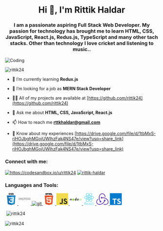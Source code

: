 <h1 align="center">Hi 👋, I'm Rittik Haldar</h1>
<h3 align="center">I am a passionate aspiring Full Stack Web Developer. My passion for technology has brought me to learn HTML, CSS, JavaScript, React.js, Redus.js, TypeScript and many other tach stacks. Other than technology I love cricket and listening to music..</h3>
<img align="center" alt="Coding" height="400" width="800" src="https://camo.githubusercontent.com/cae12fddd9d6982901d82580bdf321d81fb299141098ca1c2d4891870827bf17/68747470733a2f2f6d69726f2e6d656469756d2e636f6d2f6d61782f313336302f302a37513379765349765f7430696f4a2d5a2e676966">
<p align="left"> <img src="https://komarev.com/ghpvc/?username=rittik24&label=Profile%20views&color=0e75b6&style=flat" alt="rittik24" /> </p>

- 🌱 I’m currently learning **Redux.js**

- 🤝 I’m looking for a job as **MERN Stack Developer**

- 👨‍💻 All of my projects are available at [https://github.com/rittik24](https://github.com/rittik24)

- 💬 Ask me about **HTML, CSS, JavaScript, React.js**

- 📫 How to reach me **rttkhaldar@gmail.com**

- 📄 Know about my experiences [https://drive.google.com/file/d/1tbMxS-riHOJbghMGojUWlhzFak4NS47e/view?usp=share_link](https://drive.google.com/file/d/1tbMxS-riHOJbghMGojUWlhzFak4NS47e/view?usp=share_link)

<h3 align="left">Connect with me:</h3>
<p align="left">
<a href="https://codepen.io/rittik24" target="blank"><img align="center" src="https://raw.githubusercontent.com/rahuldkjain/github-profile-readme-generator/master/src/images/icons/Social/codepen.svg" alt="https://codesandbox.io/u/rittik24" height="30" width="40" /></a>
<a href="https://linkedin.com/in/rittik-haldar" target="blank"><img align="center" src="https://raw.githubusercontent.com/rahuldkjain/github-profile-readme-generator/master/src/images/icons/Social/linked-in-alt.svg" alt="rittik-haldar" height="30" width="40" /></a>
</p>

<h3 align="left">Languages and Tools:</h3>
<p align="left"> <a href="https://www.w3schools.com/css/" target="_blank" rel="noreferrer"> <img src="https://raw.githubusercontent.com/devicons/devicon/master/icons/css3/css3-original-wordmark.svg" alt="css3" width="40" height="40"/> </a> <a href="https://expressjs.com" target="_blank" rel="noreferrer"> <img src="https://raw.githubusercontent.com/devicons/devicon/master/icons/express/express-original-wordmark.svg" alt="express" width="40" height="40"/> </a> <a href="https://git-scm.com/" target="_blank" rel="noreferrer"> <img src="https://www.vectorlogo.zone/logos/git-scm/git-scm-icon.svg" alt="git" width="40" height="40"/> </a> <a href="https://www.w3.org/html/" target="_blank" rel="noreferrer"> <img src="https://raw.githubusercontent.com/devicons/devicon/master/icons/html5/html5-original-wordmark.svg" alt="html5" width="40" height="40"/> </a> <a href="https://developer.mozilla.org/en-US/docs/Web/JavaScript" target="_blank" rel="noreferrer"> <img src="https://raw.githubusercontent.com/devicons/devicon/master/icons/javascript/javascript-original.svg" alt="javascript" width="40" height="40"/> </a> <a href="https://nodejs.org" target="_blank" rel="noreferrer"> <img src="https://raw.githubusercontent.com/devicons/devicon/master/icons/nodejs/nodejs-original-wordmark.svg" alt="nodejs" width="40" height="40"/> </a> <a href="https://reactjs.org/" target="_blank" rel="noreferrer"> <img src="https://raw.githubusercontent.com/devicons/devicon/master/icons/react/react-original-wordmark.svg" alt="react" width="40" height="40"/> </a> <a href="https://redux.js.org" target="_blank" rel="noreferrer"> <img src="https://raw.githubusercontent.com/devicons/devicon/master/icons/redux/redux-original.svg" alt="redux" width="40" height="40"/> </a> <a href="https://www.typescriptlang.org/" target="_blank" rel="noreferrer"> <img src="https://raw.githubusercontent.com/devicons/devicon/master/icons/typescript/typescript-original.svg" alt="typescript" width="40" height="40"/> </a> </p>

<p>&nbsp;<img align="center" src="https://github-readme-stats.vercel.app/api?username=rittik24&show_icons=true&locale=en" alt="rittik24" /></p>

<p><img align="center" src="https://github-readme-streak-stats.herokuapp.com/?user=rittik24&" alt="rittik24" /></p>

